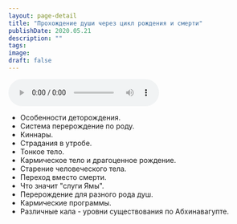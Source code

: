 ```yaml
---
layout: page-detail
title: "Прохождение души через цикл рождения и смерти"
publishDate: 2020.05.21
description: ""
tags:
image:
draft: false
---
```


<audio title="2020.05.21 - Прохождение души через цикл рождения и смерти.mp3" src="https://filer-api.advayta.org/v1.0/public/files/74152" controls=""></audio>

* Особенности деторождения.
* Система перерождение по роду.
* Киннары.
* Страдания в утробе.
* Тонкое тело.
* Кармическое тело и драгоценное рождение.
* Старение человеческого тела.
* Переход вместо смерти.
* Что значит "слуги Ямы".
* Перерождение для разного рода душ.
* Кармические программы.
* Различные кала - уровни существования по Абхинавагупте.

  
